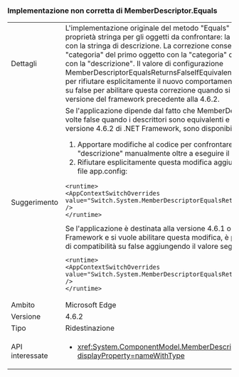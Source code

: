 ### <a name="incorrect-implementation-of-memberdescriptorequals"></a>Implementazione non corretta di MemberDescriptor.Equals

|   |   |
|---|---|
|Dettagli|L'implementazione originale del metodo &quot;Equals&quot; confronta due diverse proprietà stringa per gli oggetti da confrontare: la stringa del nome di categoria con la stringa di descrizione. La correzione consente di confrontare la &quot;categoria&quot; del primo oggetto con la &quot;categoria&quot; del secondo e la &quot;descrizione&quot; con la &quot;descrizione&quot;. Il valore di configurazione MemberDescriptorEqualsReturnsFalseIfEquivalent può essere impostato su true per rifiutare esplicitamente il nuovo comportamento per la destinazione 4.6.2 o su false per abilitare questa correzione quando si usa come destinazione una versione del framework precedente alla 4.6.2.|
|Suggerimento|Se l'applicazione dipende dal fatto che MemberDescriptor.Equals restituisca a volte false quando i descrittori sono equivalenti e si usa come destinazione la versione 4.6.2 di .NET Framework, sono disponibili varie opzioni:<ol><li>Apportare modifiche al codice per confrontare i campi &quot;categoria&quot; e &quot;descrizione&quot; manualmente oltre a eseguire il metodo Equals.</li><li>Rifiutare esplicitamente questa modifica aggiungendo il valore seguente al file app.config:</li></ol><pre><code class="language-xml">&lt;runtime&gt;&#13;&#10;&lt;AppContextSwitchOverrides value=&quot;Switch.System.MemberDescriptorEqualsReturnsFalseIfEquivalent=true&quot; /&gt;&#13;&#10;&lt;/runtime&gt;&#13;&#10;</code></pre>Se l'applicazione è destinata alla versione 4.6.1 o a versioni precedenti di .NET Framework e si vuole abilitare questa modifica, è possibile impostare l'opzione di compatibilità su false aggiungendo il valore seguente al file app.config:<pre><code class="language-xml">&lt;runtime&gt;&#13;&#10;&lt;AppContextSwitchOverrides value=&quot;Switch.System.MemberDescriptorEqualsReturnsFalseIfEquivalent=false&quot; /&gt;&#13;&#10;&lt;/runtime&gt;&#13;&#10;</code></pre>|
|Ambito|Microsoft Edge|
|Versione|4.6.2|
|Tipo|Ridestinazione|
|API interessate|<ul><li><xref:System.ComponentModel.MemberDescriptor.Equals(System.Object)?displayProperty=nameWithType></li></ul>|

